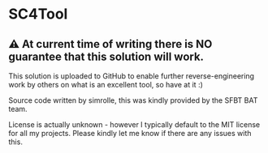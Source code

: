 # SC4Tool


## ⚠️ At current time of writing there is NO guarantee that this solution will work. 

This solution is uploaded to GitHub to enable further reverse-engineering work by others on what is an excellent tool, so have at it :)

Source code written by simrolle, this was kindly provided by the SFBT BAT team.


License is actually unknown - however I typically default to the MIT license for all my projects. Please kindly let me know if there are any issues with this.
